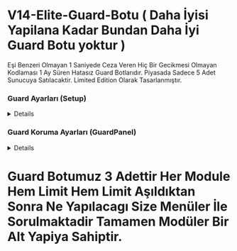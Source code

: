 # V14-Elite-Guard-Botu ( Daha İyisi Yapilana Kadar Bundan Daha İyi Guard Botu yoktur )
Eşi Benzeri Olmayan 1 Saniyede Ceza Veren Hiç Bir Gecikmesi Olmayan Kodlaması 1 Ay Süren Hatasız Guard Botlarıdır. Piyasada Sadece 5 Adet Sunucuya Satılacaktir. Limited Edition Olarak Tasarlanmıştır. 


### Guard Ayarları (Setup)
<details>
  
  - Log Kanalı Setup Şeklinde Ayarlanabilir Weebhook Olarak Atmaktadir. (Hızlı Olması Icin Ayarlanmıştır.)
  
  ![image](https://github.com/mysteriouss3/V14-Elite-Guard-Botu/assets/142053394/77af6ac6-022b-4fff-9ebc-b8355168ea71)
  ![image](https://github.com/mysteriouss3/V14-Elite-Guard-Botu/assets/142053394/3cdf1c31-aaf9-4c88-abd5-b9abcafcdc57)
  ![image](https://github.com/mysteriouss3/V14-Elite-Guard-Botu/assets/142053394/cfb81e10-f81a-4878-b2f0-93d0fe3f5e3d)
  
  - Sunucunuzda Ekli Olan Botların Listesi Bu Menüye Otomatik Eklenecektir. Güvenlik Icin Sadece (Guard Botlarını Seçiniz.)

  ![image](https://github.com/mysteriouss3/V14-Elite-Guard-Botu/assets/142053394/4a095b9b-19a8-4990-af75-173809a45596)

  
  - Küfür Ve Reklam Koruması Botun Daha Hızlı Çalışabilmesi Icin Sunucu Ayarlarına Otomatik Kural Oluşturuyor. Gelişmiş Regex İçermektedir.
  - Hiç Bir Reklama Veya Küfüre İzin Verilmez. Kurulumu Yaptiktan Sonra Tuş Disable Olur. Eğer Ki Korumayı Devre Dışı Almak isterseniz Sunucu Ayarları Otomatik Kural Kısmından Devredışı Bırakabilirsiniz.
    
  ![image](https://github.com/mysteriouss3/V14-Elite-Guard-Botu/assets/142053394/92e3a188-95d8-467a-bcee-cd12df32b3df)
  
  -Mesaj Bekleme Süresi 3 Dakikadır 3 Dakika İçerisinde Menüden Birşey Seçmez iseniz Menü Expired Olur.
  
  ![image](https://github.com/mysteriouss3/V14-Elite-Guard-Botu/assets/142053394/98256883-7369-4da0-8e38-4628d2fb60d5)
</details>

### Guard Koruma Ayarları (GuardPanel)
<details>

- Aslında 1 Adet Komutunuz Vardir Oda (GuardMenü) Guard Menüden Her Türlü Şeyi Ayarlamak Mümkün.

![image](https://github.com/mysteriouss3/V14-Elite-Guard-Botu/assets/142053394/5292df9b-e247-45f7-bd92-060091d83b59)

![image](https://github.com/mysteriouss3/V14-Elite-Guard-Botu/assets/142053394/ea0258f6-250a-423d-abb5-400062d1bb81)

![image](https://github.com/mysteriouss3/V14-Elite-Guard-Botu/assets/142053394/e9f633fd-4af1-44a6-aa1e-596c570fbb97)

![image](https://github.com/mysteriouss3/V14-Elite-Guard-Botu/assets/142053394/2df2b411-a68e-4772-86c5-0bf32f83a055)

![image](https://github.com/mysteriouss3/V14-Elite-Guard-Botu/assets/142053394/36646293-6ea8-4fcf-a06d-22b2ca37a592)

![image](https://github.com/mysteriouss3/V14-Elite-Guard-Botu/assets/142053394/76943144-ae23-4a3f-be53-70d8c7ec334d)

![image](https://github.com/mysteriouss3/V14-Elite-Guard-Botu/assets/142053394/cdb7db29-a2f2-4271-94ef-3bb8feebd0a4)

![image](https://github.com/mysteriouss3/V14-Elite-Guard-Botu/assets/142053394/1745b363-de21-485a-97f2-60158519dafa)

- İster Sadece Kullanıcı Ekleyin İster Role Ekleyin Rol Eklerseniz O Roldeki Herkesi Izin Verdiğiniz Module Ekler Limitler 1 Saat geçerlidir.

- Rol Eklemek İstersenizde Guardmenü Kısmından Role Ekle Tuşuna Basarsanız Aşağidaki Resim Gibi Rolü Seçtirecektir Size.

![image](https://github.com/mysteriouss3/V14-Elite-Guard-Botu/assets/142053394/7ded2a07-d9a0-47ab-b03d-3e4cfceca12e)

</details>


<h1>Guard Botumuz 3 Adettir Her Module Hem Limit Hem Limit Aşıldıktan Sonra Ne Yapılacagı Size Menüler İle Sorulmaktadir Tamamen Modüler Bir Alt Yapiya Sahiptir.</h1>

